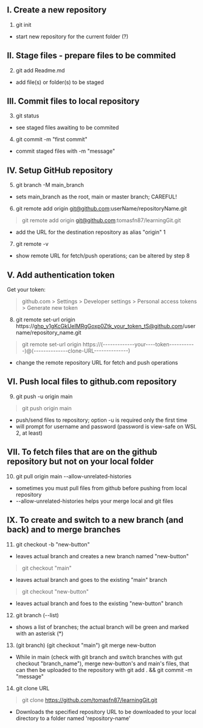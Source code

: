I. Create a new repository
--------------------------
1) git init
 * start new repository for the current folder (?)

II. Stage files - prepare files to be commited
----------------------------------------------
2) git add Readme.md
 * add file(s) or folder(s) to be staged

III. Commit files to local repository
-------------------------------------
3) git status
 * see staged files awaiting to be commited

4) git commit -m "first commit"
 * commit staged files with -m "message"

IV. Setup GitHub repository
---------------------------
5) git branch -M main_branch
 * sets main_branch as the root, main or master branch; CAREFUL!

6) git remote add origin git@github.com:userName/repositoryName.git
 > git remote add origin git@github.com:tomasfn87/learningGit.git
 * add the URL for the destination repository as alias "origin"
1
7) git remote -v
 * show remote URL for fetch/push operations; can be altered by step 8

V. Add authentication token
---------------------------
Get your token:
> github.com > Settings > Developer settings > Personal access tokens > Generate new token
8) git remote set-url origin https://ghp_y1gKcGkUeIMRgGoxp0Ztk_your_token_tS@github.com/username/repository_name.git
 > git remote set-url origin https://(-------------your----token-----------)@(--------------clone-URL--------------)
 * change the remote repository URL for fetch and push operations

VI. Push local files to github.com repository
---------------------------------------------
9) git push -u origin main
 > git push origin main
 * push/send files to repository; option -u is required only the first time
 * will prompt for username and password (password is view-safe on WSL 2, at least)

VII. To fetch files that are on the github repository but not on your local folder
----------------------------------------------------------------------------------
10) git pull origin main --allow-unrelated-histories
 * sometimes you must pull files from github before pushing from local repository
 * --allow-unrelated-histories helps your merge local and git files

IX. To create and switch to a new branch (and back) and to merge branches
-------------------------------------------------------------------------
11) git checkout -b "new-button"
 * leaves actual branch and creates a new branch named "new-button"
 > git checkout "main"
 * leaves actual branch and goes to the existing "main" branch
 > git checkout "new-button"
 * leaves actual branch and foes to the existing "new-button" branch
 
12) git branch (--list) 
 * shows a list of branches; the actual branch will be green and marked with an asterisk (*)

13) (git branch) (git checkout "main") git merge new-button
 * While in main (check with git branch and switch branches with gut checkout "branch_name"), merge new-button's and main's files, that can then be uploaded to the repository with git add . && git commit -m "message"

14) git clone URL
  > git clone https://github.com/tomasfn87/learningGit.git
 * Downloads the specified repository URL to be downloaded to your local directory to a folder named 'repository-name'